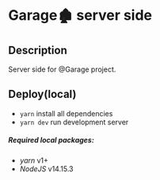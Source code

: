 # Garage🏚 server side

## Description

Server side for @Garage project.

## Deploy(local)

  * `yarn` install all dependencies
  * `yarn dev` run development server

  ##### Required local packages:

  * *yarn* v1+
  * *NodeJS* v14.15.3
